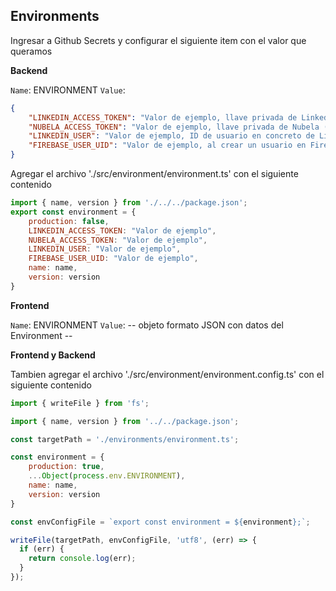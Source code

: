 ## Environments

Ingresar a Github Secrets y configurar el siguiente item con el valor que queramos

**Backend**

`Name`: ENVIRONMENT
`Value`: 
```json
{
    "LINKEDIN_ACCESS_TOKEN": "Valor de ejemplo, llave privada de Linkedin",
    "NUBELA_ACCESS_TOKEN": "Valor de ejemplo, llave privada de Nubela (para obtener datos de Linkedin)",
    "LINKEDIN_USER": "Valor de ejemplo, ID de usuario en concreto de Linkedin al que vamos a obtener la información",
    "FIREBASE_USER_UID": "Valor de ejemplo, al crear un usuario en Firebase este crea un UID, este es el unico usuario que va a tener acceso a hacer POST, PUT y DELETE"
}
```

Agregar el archivo './src/environment/environment.ts' con el siguiente contenido

```javascript
import { name, version } from './../../package.json';
export const environment = {
    production: false,
    LINKEDIN_ACCESS_TOKEN: "Valor de ejemplo",
    NUBELA_ACCESS_TOKEN: "Valor de ejemplo",
    LINKEDIN_USER: "Valor de ejemplo",
    FIREBASE_USER_UID: "Valor de ejemplo",
    name: name,
    version: version
}
```

**Frontend**

`Name`: ENVIRONMENT
`Value`: -- objeto formato JSON con datos del Environment --

**Frontend y Backend**

Tambien agregar el archivo './src/environment/environment.config.ts' con el siguiente contenido

```javascript
import { writeFile } from 'fs';

import { name, version } from '../../package.json';

const targetPath = './environments/environment.ts';

const environment = {
    production: true,
    ...Object(process.env.ENVIRONMENT),
    name: name,
    version: version
}

const envConfigFile = `export const environment = ${environment};`;

writeFile(targetPath, envConfigFile, 'utf8', (err) => {
  if (err) {
    return console.log(err);
  }
});
```